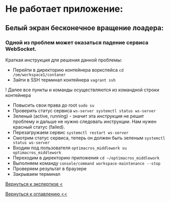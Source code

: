 # Не работает приложение:

## Белый экран бесконечное вращение лоадера:

### Одной из проблем может оказаться падение сервиса WebSocket.

Краткая инструкция для решения данной проблемы:
- Перейти в директорию контейнера воркспейса `cd /om/workspace1/contaner`
- Зайти в SSH терминал контейнера `vagrant ssh`

! Далее все пункты и команды осуществляются из командной строки контейнера

- Повысить свои права до root `sudo su`
- Проверить статус сервиса `ws-server systemctl status ws-server`
- Зеленый (active, running) - значит эта инструкция не решит проблему и дальше не нужно следовать инструкции. Нам нужен 
красный статус (failed).
- Перезагружаем сервис `systemctl restart ws-server`
- Смотрим статус сервиса, теперь он должен быть зеленым `systemctl status ws-server`
- Входим под пользователя `optimacros_middlework su optimacros_middlework`
- Переходим в директорию приложения `cd ~/optimacros_middlework`
- Выполняем команду `console/command workspace-maintenance --stop`
- Проверяем результат в браузере
- Закрываем терминал


[Вернуться к экспертизе <](expertise.md)

[Вернуться к оглавлению <<](index.md)